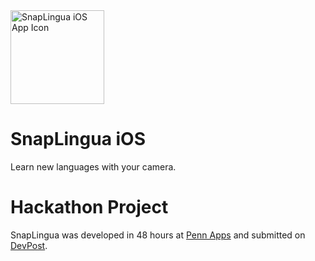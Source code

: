 <img src="https://github.com/sdrozzy/snaplingua-ios/blob/master/README_assets/app-icon.png" alt="SnapLingua iOS App Icon" width="150" height="150"/>

# SnapLingua iOS
Learn new languages with your camera.

# Hackathon Project
SnapLingua was developed in 48 hours at [Penn Apps](pennapps.com) and submitted on [DevPost](https://devpost.com/software/snaplingua).
